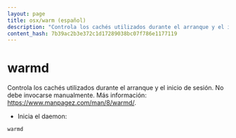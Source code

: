 ```yaml
---
layout: page
title: osx/warm (español)
description: "Controla los cachés utilizados durante el arranque y el inicio de sesión."
content_hash: 7b39ac2b3e372c1d17289038bc07f786e1177119
---
```

# warmd

Controla los cachés utilizados durante el arranque y el inicio de sesión.
No debe invocarse manualmente.
Más información: <https://www.manpagez.com/man/8/warmd/>.

- Inicia el daemon:

`warmd`
